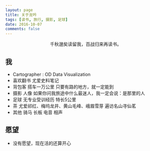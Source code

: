 ```yaml
---
layout: page
title: 关于龙吟
tags: [读书, 旅行, 摄影, 足球]
date: 2016-10-07
comments: false
---
```

    
<center>千秋邈矣读留我，百战归来再读书。</center>

## 我

* Cartographer : OD Data Visualization
* 喜欢翻书 尤爱史料笔记
* 背包客 搭车一万公里 只要有路的地方，就一定能到
* 摄影 人像 如果你问我旅途中什么最迷人，我一定会说：是那里的人
* 足球 无专业受训经历 特长5公里
* 茶 尤爱祁红、梅坞龙井、黄山毛峰、峨眉雪芽 遍访名山寻仙茗
* 其他 骑马 长板 电音 相声

## 愿望

* 没有愿望，现在活的还算开心
    
